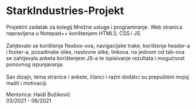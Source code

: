 # StarkIndustries-Projekt

Projektni zadatak za kolegij Mrežne usluge i programiranje. Web stranica napravljena u Notepad++ korištenjem HTML5, CSS i JS.<br><br> Zahjtevalo se korištenje flexbox-ova, navigacijske trake, korištenje header-a i footer-a, pozadinske slike, naslovne slike, linkova. na jednom od tab-ova se zahtjevala anketa korištenjem JS-a te ispisivanje rezultata i mogućnost ponovnog ispunjavanja.<br><br> Sav dizajn, tema stranice i ankete, članci i razni dodatci su prepušteni mojoj mašti i motivaciji.


Mentorica: Haidi Božiković <br>
03/2021 - 06/2021
